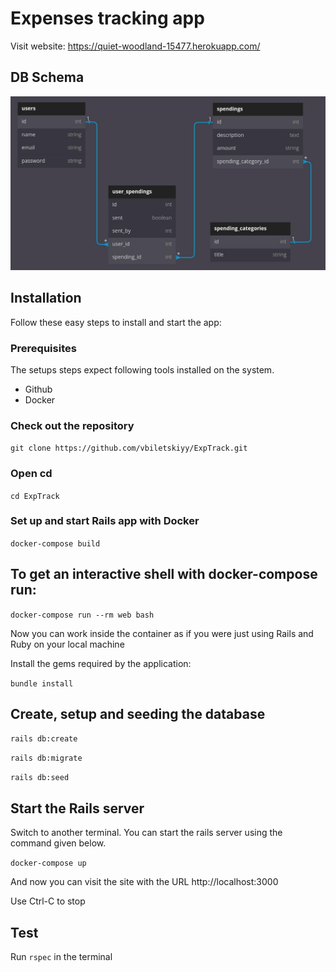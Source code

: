 # Expenses tracking app

Visit website: https://quiet-woodland-15477.herokuapp.com/
## DB Schema
![db](./app/assets/images/db.jpg)

## Installation
Follow these easy steps to install and start the app:

### Prerequisites
The setups steps expect following tools installed on the system.

* Github
* Docker

### Check out the repository
```git clone https://github.com/vbiletskiyy/ExpTrack.git```

### Open cd
```cd ExpTrack```

### Set up and start Rails app with Docker
```docker-compose build```

## To get an interactive shell with docker-compose run:
```docker-compose run --rm web bash```

Now you can work inside the container as if you were just using Rails and Ruby on your local machine

Install the gems required by the application:

```bundle install```

## Create, setup and seeding the database
```rails db:create```

```rails db:migrate```

```rails db:seed```

## Start the Rails server
Switch to another terminal. You can start the rails server using the command given below.

```docker-compose up```

And now you can visit the site with the URL http://localhost:3000

Use Ctrl-C to stop

## Test
Run ```rspec``` in the terminal
